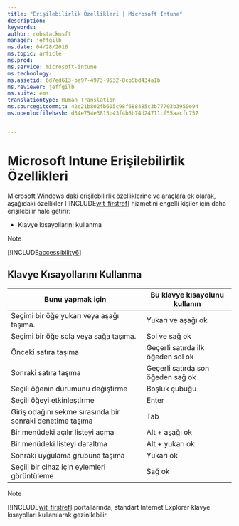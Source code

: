 ```yaml
---
title: "Erişilebilirlik Özellikleri | Microsoft Intune"
description: 
keywords: 
author: robstackmsft
manager: jeffgilb
ms.date: 04/28/2016
ms.topic: article
ms.prod: 
ms.service: microsoft-intune
ms.technology: 
ms.assetid: 6d7ed613-be97-4973-9532-8cb5bd434a1b
ms.reviewer: jeffgilb
ms.suite: ems
translationtype: Human Translation
ms.sourcegitcommit: 42e21b802fb605c98f688485c3b77703b3950e94
ms.openlocfilehash: d34e754e3815b43f4b5b74d24711cf55aacfc757


---
```


# Microsoft Intune Erişilebilirlik Özellikleri
Microsoft Windows'daki erişilebilirlik özelliklerine ve araçlara ek olarak, aşağıdaki özellikler [!INCLUDE[wit_firstref](./includes/wit_firstref_md.md)] hizmetini engelli kişiler için daha erişilebilir hale getirir:

-   Klavye kısayollarını kullanma

> [!NOTE]
> [!INCLUDE[accessibility6](./includes/accessibility6_md.md)]

## Klavye Kısayollarını Kullanma

|Bunu yapmak için|Bu klavye kısayolunu kullanın|
|--------------|------------------------------|
|Seçimi bir öğe yukarı veya aşağı taşıma.|Yukarı ve aşağı ok|
|Seçimi bir öğe sola veya sağa taşıma.|Sol ve sağ ok|
|Önceki satıra taşıma|Geçerli satırda ilk öğeden sol ok|
|Sonraki satıra taşıma|Geçerli satırda son öğeden sağ ok|
|Seçili öğenin durumunu değiştirme|Boşluk çubuğu|
|Seçili öğeyi etkinleştirme|Enter|
|Giriş odağını sekme sırasında bir sonraki denetime taşıma|Tab|
|Bir menüdeki açılır listeyi açma|Alt + aşağı ok|
|Bir menüdeki listeyi daraltma|Alt + yukarı ok|
|Sonraki uygulama grubuna taşıma|Yukarı ok|
|Seçili bir cihaz için eylemleri görüntüleme|Sağ ok|
> [!NOTE]
> [!INCLUDE[wit_firstref](./includes/wit_firstref_md.md)] portallarında, standart Internet Explorer klavye kısayolları kullanılarak gezinilebilir.




<!--HONumber=Jun16_HO4-->


